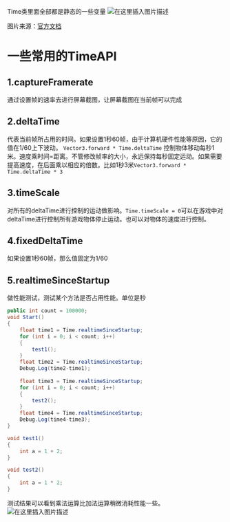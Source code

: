 Time类里面全部都是静态的一些变量
![在这里插入图片描述](https://img-blog.csdnimg.cn/20200915202932167.png?x-oss-process=image/watermark,type_ZmFuZ3poZW5naGVpdGk,shadow_10,text_aHR0cHM6Ly9ibG9nLmNzZG4ubmV0L3dhbmtjbg==,size_16,color_FFFFFF,t_70#pic_center)

图片来源：[官方文档](http://www.sikiedu.com/course/59/task/36833/show)

# 一些常用的TimeAPI
## 1.captureFramerate
通过设置帧的速率去进行屏幕截图，让屏幕截图在当前帧可以完成

## 2.deltaTime
代表当前帧所占用的时间。如果设置1秒60帧，由于计算机硬件性能等原因，它的值在1/60上下波动。
`Vector3.forward * Time.deltaTime` 控制物体移动每秒1米。速度乘时间=距离。不管修改帧率的大小，永远保持每秒固定运动。如果需要提高速度，在后面乘以相应的倍数。比如1秒3米`Vector3.forward * Time.deltaTime * 3` 

## 3.timeScale
对所有的deltaTime进行控制的运动做影响。`Time.timeScale = 0`可以在游戏中对deltaTime进行控制所有游戏物体停止运动。也可以对物体的速度进行控制。

## 4.fixedDeltaTime
如果设置1秒60帧，那么值固定为1/60

## 5.realtimeSinceStartup
做性能测试，测试某个方法是否占用性能。单位是秒
```csharp
public int count = 100000;
void Start()
{
    float time1 = Time.realtimeSinceStartup;
    for (int i = 0; i < count; i++)
    {
        test1();
    }
    float time2 = Time.realtimeSinceStartup;
    Debug.Log(time2-time1);
    
    float time3 = Time.realtimeSinceStartup;
    for (int i = 0; i < count; i++)
    {
        test2();
    }
    float time4 = Time.realtimeSinceStartup;
    Debug.Log(time4-time3);
}

void test1()
{
    int a = 1 + 2;
}

void test2()
{
    int a = 1 * 2;
}
```
测试结果可以看到乘法运算比加法运算稍微消耗性能一些。
![在这里插入图片描述](https://img-blog.csdnimg.cn/20200915214041736.png?x-oss-process=image/watermark,type_ZmFuZ3poZW5naGVpdGk,shadow_10,text_aHR0cHM6Ly9ibG9nLmNzZG4ubmV0L3dhbmtjbg==,size_16,color_FFFFFF,t_70#pic_center)
